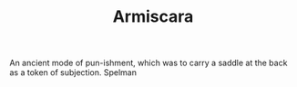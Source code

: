 ---
title: Armiscara
permalink: "/definitions/armiscara.html"
body: An ancient mode of pun-ishment, which was to carry a saddle at the back as a
  token of subjection. Spelman
published_at: '2018-07-07'
layout: post
---